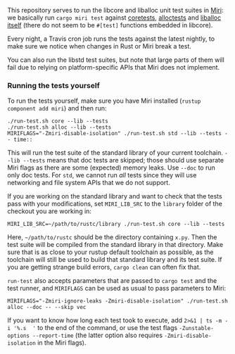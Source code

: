 This repository serves to run the libcore and liballoc unit test suites in [Miri](https://github.com/rust-lang/miri/): we basically run `cargo miri test` against [coretests](https://github.com/rust-lang/rust/tree/master/library/core/tests), [alloctests](https://github.com/rust-lang/rust/tree/master/library/alloc/tests) and [liballoc itself](https://github.com/rust-lang/rust/tree/master/library/alloc) (there do not seem to be `#[test]` functions embedded in libcore).

Every night, a Travis cron job runs the tests against the latest nightly, to make sure we notice when changes in Rust or Miri break a test.

You can also run the libstd test suites, but note that large parts of them will fail due to relying on platform-specific APIs that Miri does not implement.

### Running the tests yourself

To run the tests yourself, make sure you have Miri installed (`rustup component add miri`) and then run:

```shell
./run-test.sh core --lib --tests
./run-test.sh alloc --lib --tests
MIRIFLAGS="-Zmiri-disable-isolation" ./run-test.sh std --lib --tests -- time::
```

This will run the test suite of the standard library of your current toolchain.
`--lib --tests` means that doc tests are skipped; those should use separate Miri flags as there are some (expected) memory leaks.
Use `--doc` to run only doc tests.
For `std`, we cannot run *all* tests since they will use networking and file system APIs that we do not support.

If you are working on the standard library and want to check that the tests pass with your modifications, set `MIRI_LIB_SRC` to the `library` folder of the checkout you are working in:

```shell
MIRI_LIB_SRC=~/path/to/rustc/library ./run-test.sh core --lib --tests
```

Here, `~/path/to/rustc` should be the directory containing `x.py`.
Then the test suite will be compiled from the standard library in that directory.
Make sure that is as close to your rustup default toolchain as possible, as the toolchain will still be used to build that standard library and its test suite.
If you are getting strange build errors, `cargo clean` can often fix that.

`run-test` also accepts parameters that are passed to `cargo test` and the test runner,
and `MIRIFLAGS` can be used as usual to pass parameters to Miri:

```shell
MIRIFLAGS="-Zmiri-ignore-leaks -Zmiri-disable-isolation" ./run-test.sh alloc --doc -- --skip vec
```

If you want to know how long each test took to execute, add `2>&1 | ts -m -i '%.s  '` to the end of the command,
or use the test flags `-Zunstable-options --report-time` (the latter option also requires `-Zmiri-disable-isolation` in the Miri flags).
